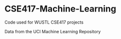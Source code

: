 # CSE417-Machine-Learning

Code used for WUSTL CSE417 projects

Data from the UCI Machine Learning Repository
